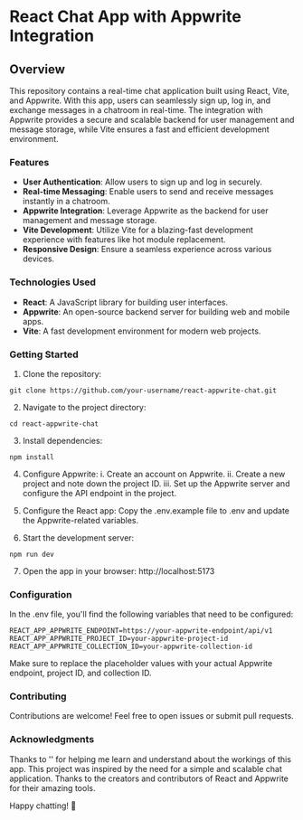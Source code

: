 # React Chat App with Appwrite Integration
## Overview
This repository contains a real-time chat application built using React, Vite, and Appwrite. With this app, users can seamlessly sign up, log in, and exchange messages in a chatroom in real-time. The integration with Appwrite provides a secure and scalable backend for user management and message storage, while Vite ensures a fast and efficient development environment.

### Features
- **User Authentication**: Allow users to sign up and log in securely.
- **Real-time Messaging**: Enable users to send and receive messages instantly in a chatroom.
- **Appwrite Integration**: Leverage Appwrite as the backend for user management and message storage.
- **Vite Development**: Utilize Vite for a blazing-fast development experience with features like hot module replacement.
- **Responsive Design**: Ensure a seamless experience across various devices.

### Technologies Used
- **React**: A JavaScript library for building user interfaces.
- **Appwrite**: An open-source backend server for building web and mobile apps.
- **Vite**: A fast development environment for modern web projects.

### Getting Started

1. Clone the repository:
```
git clone https://github.com/your-username/react-appwrite-chat.git
```
2. Navigate to the project directory:
```
cd react-appwrite-chat
```
3. Install dependencies:
```
npm install
```
4. Configure Appwrite:
i. Create an account on Appwrite.
ii. Create a new project and note down the project ID.
iii. Set up the Appwrite server and configure the API endpoint in the project.

5. Configure the React app:
Copy the .env.example file to .env and update the Appwrite-related variables.

6. Start the development server:
```
npm run dev
```
7. Open the app in your browser: http://localhost:5173

### Configuration
In the .env file, you'll find the following variables that need to be configured:

```
REACT_APP_APPWRITE_ENDPOINT=https://your-appwrite-endpoint/api/v1
REACT_APP_APPWRITE_PROJECT_ID=your-appwrite-project-id
REACT_APP_APPWRITE_COLLECTION_ID=your-appwrite-collection-id
```

Make sure to replace the placeholder values with your actual Appwrite endpoint, project ID, and collection ID.

### Contributing
Contributions are welcome! Feel free to open issues or submit pull requests.


### Acknowledgments
Thanks to '' for helping me learn and understand about the workings of this app.
This project was inspired by the need for a simple and scalable chat application.
Thanks to the creators and contributors of React and Appwrite for their amazing tools.

Happy chatting! 🚀
